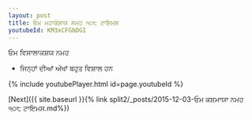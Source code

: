 ```yaml
---
layout: post
title: ਓਮ ਮਹਾਕੋਸ਼ਾਯ ਨਮਹ ੧੦੮ ਟਾਇਮਸ
youtubeId: KM3xCFGbDGI
---
```

 
 
 ਓਮ ਵਿਸਾਲਾਕਸ਼ਯ ਨਮਹ  
 
 -  ਜਿਨ੍ਹਾਂ ਦੀਆਂ ਅੱਖਾਂ ਬਹੁਤ ਵਿਸ਼ਾਲ ਹਨ 
 
  
 
  
 
 
 
 
 
 


{% include youtubePlayer.html id=page.youtubeId %}
 
[Next]({{ site.baseurl }}{% link  split2/_posts/2015-12-03-ਓਮ ਕਸ਼ਮਾਯਾ ਨਮਹ ੧੦੮ ਟਾਇਮਸ.md%})
 
